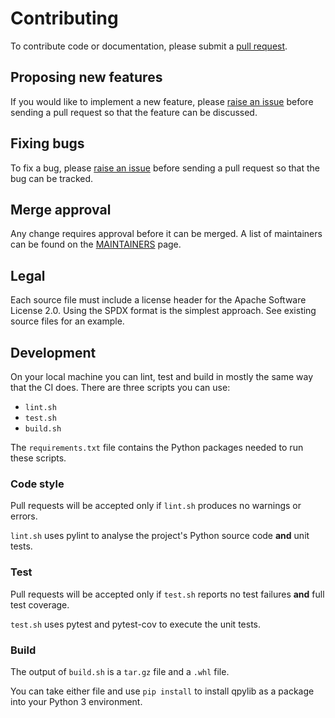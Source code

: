 # Contributing

To contribute code or documentation, please submit a [pull request](https://github.com/ibm/qpylib/pulls).

## Proposing new features

If you would like to implement a new feature, please [raise an issue](https://github.com/ibm/qpylib/issues)
before sending a pull request so that the feature can be discussed.

## Fixing bugs

To fix a bug, please [raise an issue](https://github.ibm.com/ibm/qpylib/issues) before sending a
pull request so that the bug can be tracked.

## Merge approval

Any change requires approval before it can be merged.
A list of maintainers can be found on the [MAINTAINERS](MAINTAINERS.md) page.

## Legal

Each source file must include a license header for the Apache Software License 2.0.
Using the SPDX format is the simplest approach. See existing source files for an example.

## Development

On your local machine you can lint, test and build in mostly
the same way that the CI does. There are three scripts you can use:

* `lint.sh`
* `test.sh`
* `build.sh`

The `requirements.txt` file contains the Python packages needed to run these scripts.

### Code style

Pull requests will be accepted only if `lint.sh` produces no warnings or errors.

`lint.sh` uses pylint to analyse the project's Python source code **and** unit tests.

### Test

Pull requests will be accepted only if `test.sh` reports no test failures **and**
full test coverage.

`test.sh` uses pytest and pytest-cov to execute the unit tests.

### Build

The output of `build.sh` is a `tar.gz` file and a `.whl` file.

You can take either file and use `pip install` to install qpylib as a package
into your Python 3 environment.
